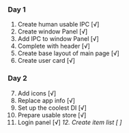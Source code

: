 ### Day 1
1. Create human usable IPC [√]
2. Create window Panel [√]
3. Add IPC to window Panel [√]
4. Complete with header [√]
5. Create base layout of main page [√]
6. Create user card [√]
### Day 2
7. Add icons [√]
8. Replace app info [√]
9. Set up the coolest DI [√]
10. Prepare usable store [√]
11. Login panel [√]
*12. Create item list [ ]*
